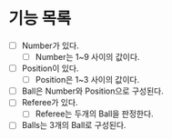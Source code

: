 # 기능 목록
- [ ] Number가 있다.
  - [ ] Number는 1~9 사이의 값이다.
- [ ] Position이 있다.
  - [ ] Position은 1~3 사이의 값이다.
- [ ] Ball은 Number와 Position으로 구성된다.
- [ ] Referee가 있다.
  - [ ] Referee는 두개의 Ball을 판정한다.
- [ ] Balls는 3개의 Ball로 구성된다.